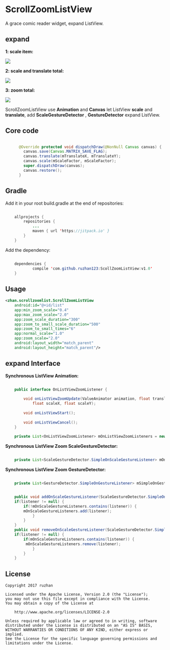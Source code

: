 
ScrollZoomListView
===============

A grace comic reader widget, expand ListView.


expand
-----
**1: scale item:**

![](https://github.com/ruzhan123/ScollZoomListView/raw/master/gif/comic01.gif)




**2: scale and translate total:**

![](https://github.com/ruzhan123/ScollZoomListView/raw/master/gif/comic02.gif)



**3: zoom total:**


![](https://github.com/ruzhan123/ScollZoomListView/raw/master/gif/comic03.gif)



ScrollZoomListView use **Animation** and **Canvas** let ListView **scale** and **translate**, add **ScaleGestureDetector** , **GestureDetector** expand ListView.


Core code
------

```java

	  @Override protected void dispatchDraw(@NonNull Canvas canvas) {
	    canvas.save(Canvas.MATRIX_SAVE_FLAG);
	    canvas.translate(mTranslateX, mTranslateY);
	    canvas.scale(mScaleFactor, mScaleFactor);
	    super.dispatchDraw(canvas);
	    canvas.restore();
	  }
```

Gradle
------

Add it in your root build.gradle at the end of repositories:


```java

	allprojects {
		repositories {
			...
			maven { url 'https://jitpack.io' }
		}
	}
```

Add the dependency:


```java

	dependencies {
	        compile 'com.github.ruzhan123:ScollZoomListView:v1.0'
	}
```


Usage
-----
```xml
<zhan.scrollzoomlist.ScrollZoomListView
    android:id="@+id/list"
    app:min_zoom_scale="0.4"
    app:max_zoom_scale="2.0"
    app:zoom_scale_duration="300"
    app:zoom_to_small_scale_duration="500"
    app:zoom_to_small_times="6"
    app:normal_scale="1.0"
    app:zoom_scale="2.0"
    android:layout_width="match_parent"
    android:layout_height="match_parent"/>
```


expand Interface
-----

**Synchronous ListView Animation:**


```java

	public interface OnListViewZoomListener {
	
		void onListViewZoomUpdate(ValueAnimator animation, float translateX, float translateY,
		    float scaleX, float scaleY);
		
		void onListViewStart();
		
		void onListViewCancel();
	}
	
	private List<OnListViewZoomListener> mOnListViewZoomListeners = new ArrayList<>();
```



**Synchronous ListView Zoom ScaleGestureDetector:**

```java

	private List<ScaleGestureDetector.SimpleOnScaleGestureListener> mOnScaleGestureListeners = new ArrayList<>();
```


**Synchronous ListView Zoom GestureDetector:**

```java

	private List<GestureDetector.SimpleOnGestureListener> mSimpleOnGestureListeners = new ArrayList<>();
```


```java

	public void addOnScaleGestureListener(ScaleGestureDetector.SimpleOnScaleGestureListener listener) {
	if(listener != null) {
  		if(!mOnScaleGestureListeners.contains(listener)) {
    	mOnScaleGestureListeners.add(listener);
  			}
		}
	}
	public void removeOnScaleGestureListener(ScaleGestureDetector.SimpleOnScaleGestureListener listener) {
	if(listener != null) {
  		if(mOnScaleGestureListeners.contains(listener)) {
   		 mOnScaleGestureListeners.remove(listener);
  			}
		}
	}
```

License
-------

    Copyright 2017 ruzhan

    Licensed under the Apache License, Version 2.0 (the "License");
    you may not use this file except in compliance with the License.
    You may obtain a copy of the License at

        http://www.apache.org/licenses/LICENSE-2.0

    Unless required by applicable law or agreed to in writing, software
    distributed under the License is distributed on an "AS IS" BASIS,
    WITHOUT WARRANTIES OR CONDITIONS OF ANY KIND, either express or implied.
    See the License for the specific language governing permissions and
    limitations under the License.
